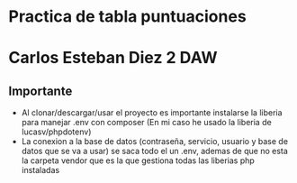 # Practica de tabla puntuaciones

# Carlos Esteban Diez 2 DAW

## Importante 
- Al clonar/descargar/usar el proyecto es importante instalarse la liberia para manejar .env con composer (En mi caso he usado la liberia de lucasv/phpdotenv)
- La conexion a la base de datos (contraseña, servicio, usuario y base de datos que se va a usar) se saca todo el un .env, ademas de que no esta la carpeta vendor que es la que gestiona todas las liberias php instaladas
